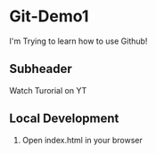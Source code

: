 # Git-Demo1
I'm Trying to learn how to use Github!


## Subheader

Watch Turorial on YT

## Local Development
1. Open index.html in your browser 